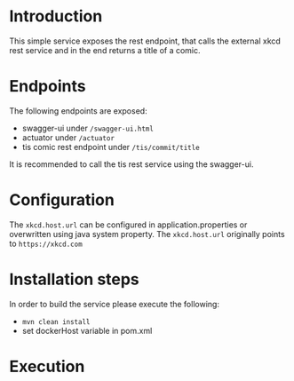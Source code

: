# Introduction

This simple service exposes the rest endpoint, that calls the external xkcd rest 
service and in the end returns a title of a comic.

# Endpoints

The following endpoints are exposed:
- swagger-ui under `/swagger-ui.html`
- actuator under `/actuator`
- tis comic rest endpoint under `/tis/commit/title`

It is recommended to call the tis rest service using the swagger-ui.

# Configuration

The `xkcd.host.url` can be configured in application.properties or overwritten using java system property.
The `xkcd.host.url` originally points to `https://xkcd.com`

# Installation steps

In order to build the service please execute the following:
- `mvn clean install`
- set dockerHost variable in pom.xml 

# Execution


